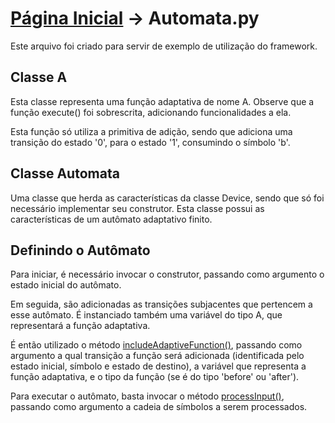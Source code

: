 # [Página Inicial](http://code.google.com/p/adaptive-device-framework/wiki/PaginaInicial) -> Automata.py #

Este arquivo foi criado para servir de exemplo de utilização do framework.

## Classe A ##

Esta classe representa uma função adaptativa de nome A. Observe que a função execute() foi sobrescrita, adicionando funcionalidades a ela.

Esta função só utiliza a primitiva de adição, sendo que adiciona uma transição do estado '0', para o estado '1', consumindo o símbolo 'b'.

## Classe Automata ##

Uma classe que herda as características da classe Device, sendo que só foi necessário implementar seu construtor. Esta classe possui as características de um autômato adaptativo finito.

## Definindo o Autômato ##

Para iniciar, é necessário invocar o construtor, passando como argumento o estado inicial do autômato.

Em seguida, são adicionadas as transições subjacentes que pertencem a esse autômato. É instanciado também uma variável do tipo A, que representará a função adaptativa.

É então utilizado o método [includeAdaptiveFunction()](http://code.google.com/p/adaptive-device-framework/wiki/Transition), passando como argumento a qual transição a função será adicionada (identificada pelo estado inicial, símbolo e estado de destino), a variável que representa a função adaptativa, e o tipo da função (se é do tipo 'before' ou 'after').

Para executar o autômato, basta invocar o método [processInput()](http://code.google.com/p/adaptive-device-framework/wiki/Device), passando como argumento a cadeia de símbolos a serem processados.